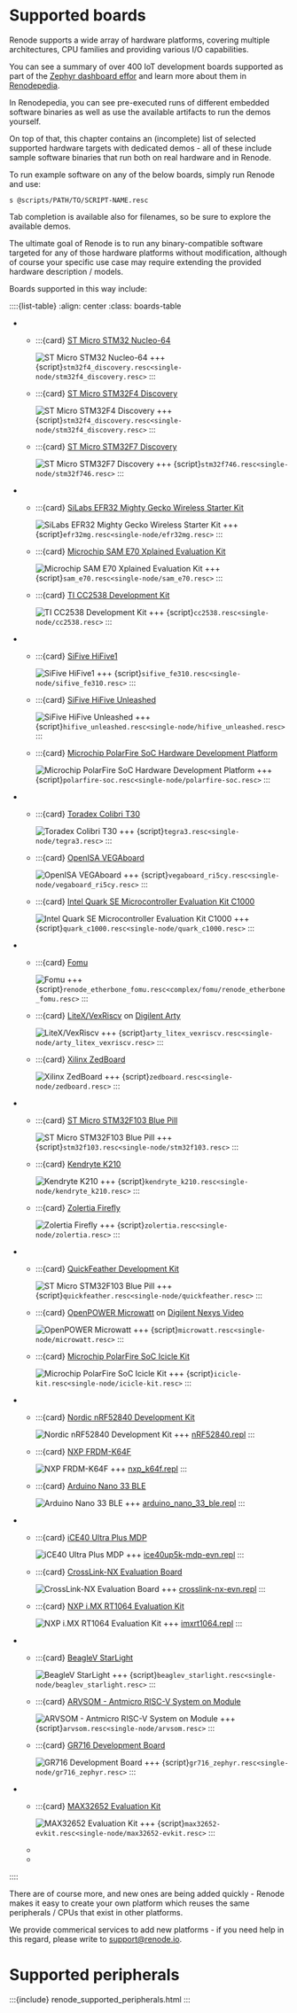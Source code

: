 # Supported boards

Renode supports a wide array of hardware platforms, covering multiple architectures, CPU families and providing various I/O capabilities.

You can see a summary of over 400 IoT development boards supported as part of the [Zephyr dashboard effor](https://zephyr-dashboard.renode.io/) and learn more about them in [Renodepedia](https://zephyr-dashboard.renode.io/renodepedia/).

In Renodepedia, you can see pre-executed runs of different embedded software binaries as well as use the available artifacts to run the demos yourself.

On top of that, this chapter contains an (incomplete) list of selected supported hardware targets with dedicated demos - all of these include sample software binaries that run both on real hardware and in Renode.

To run example software on any of the below boards, simply run Renode and use:

```
s @scripts/PATH/TO/SCRIPT-NAME.resc
```

Tab completion is available also for filenames, so be sure to explore the available demos.

The ultimate goal of Renode is to run any binary-compatible software targeted for any of those hardware platforms without modification, although of course your specific use case may require extending the provided hardware description / models.

Boards supported in this way include:

<style>
.boards-table { table-layout: fixed; width: 100% }
.boards-table .sd-card { text-align: center !important }
.boards-table td { white-space: normal !important }
.boards-table img { object-fit: scale-down; height: 300px !important }
</style>

::::{list-table}
:align: center
:class: boards-table

* - :::{card} [ST Micro STM32 Nucleo-64](https://www.st.com/en/evaluation-tools/nucleo-f103rb.html)

    ![ST Micro STM32 Nucleo-64](img/stm_discovery.png)
    +++
    {script}`stm32f4_discovery.resc<single-node/stm32f4_discovery.resc>`
    :::

  - :::{card} [ST Micro STM32F4 Discovery](https://www.st.com/en/evaluation-tools/stm32f4discovery.html)

    ![ST Micro STM32F4 Discovery](img/stm_discovery.png)
    +++
    {script}`stm32f4_discovery.resc<single-node/stm32f4_discovery.resc>`
    :::

  - :::{card} [ST Micro STM32F7 Discovery](https://www.st.com/en/evaluation-tools/32f746gdiscovery.html)

    ![ST Micro STM32F7 Discovery](img/stm32f746.png)
    +++
    {script}`stm32f746.resc<single-node/stm32f746.resc>`
    :::

* - :::{card} [SiLabs EFR32 Mighty Gecko Wireless Starter Kit](https://www.silabs.com/products/development-tools/wireless/mesh-networking/mighty-gecko-starter-kit)

    ![SiLabs EFR32 Mighty Gecko Wireless Starter Kit](img/efr32mg-better.png)
    +++
    {script}`efr32mg.resc<single-node/efr32mg.resc>`
    :::

  - :::{card} [Microchip SAM E70 Xplained Evaluation Kit](https://www.microchip.com/DevelopmentTools/ProductDetails/PartNO/ATSAME70-XPLD)

    ![Microchip SAM E70 Xplained Evaluation Kit](img/sam_e70.png)
    +++
    {script}`sam_e70.resc<single-node/sam_e70.resc>`
    :::

  - :::{card} [TI CC2538 Development Kit](http://www.ti.com/tool/CC2538DK)

    ![TI CC2538 Development Kit](img/cc2538.png)
    +++
    {script}`cc2538.resc<single-node/cc2538.resc>`
    :::

* - :::{card} [SiFive HiFive1](https://www.sifive.com/boards/hifive1)

    ![SiFive HiFive1](img/hifive1.png)
    +++
    {script}`sifive_fe310.resc<single-node/sifive_fe310.resc>`
    :::

  - :::{card} [SiFive HiFive Unleashed](https://www.sifive.com/boards/hifive-unleashed)

    ![SiFive HiFive Unleashed](img/hifive_unleashed.png)
    +++
    {script}`hifive_unleashed.resc<single-node/hifive_unleashed.resc>`
    :::

  - :::{card} [Microchip PolarFire SoC Hardware Development Platform](https://www.microsemi.com/product-directory/soc-fpgas/5498-polarfire-soc-fpga#getting-started)

    ![Microchip PolarFire SoC Hardware Development Platform](img/polarfire.png)
    +++
    {script}`polarfire-soc.resc<single-node/polarfire-soc.resc>`
    :::

* - :::{card} [Toradex Colibri T30](https://www.toradex.com/computer-on-modules/colibri-arm-family/nvidia-tegra-3)

    ![Toradex Colibri T30](img/tegra3.png)
    +++
    {script}`tegra3.resc<single-node/tegra3.resc>`
    :::

  - :::{card} [OpenISA VEGAboard](https://open-isa.org/)

    ![OpenISA VEGAboard](img/vegaboard.png)
    +++
    {script}`vegaboard_ri5cy.resc<single-node/vegaboard_ri5cy.resc>`
    :::

  - :::{card} [Intel Quark SE Microcontroller Evaluation Kit C1000](https://click.intel.com/edc/intel-quark-se-microcontroller-evaluation-kit-c1000.html)

    ![Intel Quark SE Microcontroller Evaluation Kit C1000](img/c1000.png)
    +++
    {script}`quark_c1000.resc<single-node/quark_c1000.resc>`
    :::

* - :::{card} [Fomu](https://tomu.im/fomu.html)

    ![Fomu](img/fomu.png)
    +++
    {script}`renode_etherbone_fomu.resc<complex/fomu/renode_etherbone_fomu.resc>`
    :::

  - :::{card} [LiteX/VexRiscv](https://github.com/litex-hub/linux-on-litex-vexriscv) on [Digilent Arty](https://reference.digilentinc.com/reference/programmable-logic/arty/start)

    ![LiteX/VexRiscv](img/arty.png)
    +++
    {script}`arty_litex_vexriscv.resc<single-node/arty_litex_vexriscv.resc>`
    :::

  - :::{card} [Xilinx ZedBoard](http://www.zedboard.org/product/zedboard)

    ![Xilinx ZedBoard](img/zedboard.png)
    +++
    {script}`zedboard.resc<single-node/zedboard.resc>`
    :::

* - :::{card} [ST Micro STM32F103 Blue Pill](https://stm32-base.org/boards/STM32F103C8T6-Blue-Pill)

    ![ST Micro STM32F103 Blue Pill](img/bluepill.png)
    +++
    {script}`stm32f103.resc<single-node/stm32f103.resc>`
    :::

  - :::{card} [Kendryte K210](https://www.seeedstudio.com/Sipeed-MAix-BiT-for-RISC-V-AI-IoT-p-2872.html)

    ![Kendryte K210](img/k210.png)
    +++
    {script}`kendryte_k210.resc<single-node/kendryte_k210.resc>`
    :::

  - :::{card} [Zolertia Firefly](https://zolertia.io/product/firefly/)

    ![Zolertia Firefly](img/zolertia-firefly.png)
    +++
    {script}`zolertia.resc<single-node/zolertia.resc>`
    :::

* - :::{card} [QuickFeather Development Kit](https://www.quicklogic.com/products/eos-s3/quickfeather-development-kit/)

    ![ST Micro STM32F103 Blue Pill](img/quickfeather.png)
    +++
    {script}`quickfeather.resc<single-node/quickfeather.resc>`
    :::

  - :::{card} [OpenPOWER Microwatt](https://github.com/antonblanchard/microwatt) on [Digilent Nexys Video](https://reference.digilentinc.com/reference/programmable-logic/nexys-video/start)

    ![OpenPOWER Microwatt](img/nexys-video.png)
    +++
    {script}`microwatt.resc<single-node/microwatt.resc>`
    :::

  - :::{card} [Microchip PolarFire SoC Icicle Kit](https://www.microsemi.com/product-directory/soc-fpgas/5498-polarfire-soc-fpga)

    ![Microchip PolarFire SoC Icicle Kit](img/microchip_icicle.png)
    +++
    {script}`icicle-kit.resc<single-node/icicle-kit.resc>`
    :::

* - :::{card} [Nordic nRF52840 Development Kit](https://www.nordicsemi.com/Software-and-Tools/Development-Kits/nRF52840-DK)

    ![Nordic nRF52840 Development Kit](img/nRF52840.png)
    +++
    [nRF52840.repl](https://github.com/renode/renode/blob/master/platforms/cpus/nrf52840.repl)
    :::

  - :::{card} [NXP FRDM-K64F](https://www.nxp.com/design/development-boards/freedom-development-boards/mcu-boards/freedom-development-platform-for-kinetis-k64-k63-and-k24-mcus:FRDM-K64F)

    ![NXP FRDM-K64F](img/nxp_k64f.png)
    +++
    [nxp_k64f.repl](https://github.com/renode/renode/blob/master/platforms/cpus/nxp-k6xf.repl)
    :::

  - :::{card} [Arduino Nano 33 BLE](https://store.arduino.cc/arduino-nano-33-ble)

    ![Arduino Nano 33 BLE](img/arduino_nano_33_ble.png)
    +++
    [arduino_nano_33_ble.repl](https://github.com/renode/renode/blob/master/platforms/boards/arduino_nano_33_ble.repl)
    :::

* - :::{card} [iCE40 Ultra Plus MDP](http://www.latticesemi.com/products/developmentboardsandkits/ice40ultraplusmobiledevplatform)

    ![iCE40 Ultra Plus MDP](img/ice40up5k-mdp-env.png)
    +++
    [ice40up5k-mdp-evn.repl](https://github.com/renode/renode/blob/master/platforms/boards/ice40up5k-mdp-evn.repl)
    :::

  - :::{card} [CrossLink-NX Evaluation Board](https://www.latticesemi.com/en/Products/DevelopmentBoardsAndKits/CrossLink-NXEvaluationBoard)

    ![CrossLink-NX Evaluation Board](img/crosslink-nx-evn.png)
    +++
    [crosslink-nx-evn.repl](https://github.com/renode/renode/blob/master/platforms/boards/crosslink-nx-evn.repl)
    :::

  - :::{card} [NXP i.MX RT1064 Evaluation Kit](https://www.nxp.com/design/development-boards/i-mx-evaluation-and-development-boards/mimxrt1064-evk-i-mx-rt1064-evaluation-kit:MIMXRT1064-EVK)

    ![NXP i.MX RT1064 Evaluation Kit](img/imxrt1064.png)
    +++
    [imxrt1064.repl](https://github.com/renode/renode/blob/master/platforms/cpus/imxrt1064.repl)
    :::

* - :::{card} [BeagleV StarLight](https://beagleboard.org/beaglev)

    ![BeagleV StarLight](img/beaglev_starlight.png)
    +++
    {script}`beaglev_starlight.resc<single-node/beaglev_starlight.resc>`
    :::

  - :::{card} [ARVSOM - Antmicro RISC-V System on Module](https://github.com/antmicro/arvsom)

    ![ARVSOM - Antmicro RISC-V System on Module](img/arvsom.png)
    +++
    {script}`arvsom.resc<single-node/arvsom.resc>`
    :::

  - :::{card} [GR716 Development Board](https://www.gaisler.com/index.php/products/boards/gr716-boards)

    ![GR716 Development Board](img/gr716.png)
    +++
    {script}`gr716_zephyr.resc<single-node/gr716_zephyr.resc>`
    :::

* - :::{card} [MAX32652 Evaluation Kit](https://www.maximintegrated.com/en/products/microcontrollers/MAX32650-EVKIT.html)

    ![MAX32652 Evaluation Kit](img/max32652-evkit.png)
    +++
    {script}`max32652-evkit.resc<single-node/max32652-evkit.resc>`
    :::

  -

  -
::::

There are of course more, and new ones are being added quickly - Renode makes it easy to create your own platform which reuses the same peripherals / CPUs that exist in other platforms.

We provide commerical services to add new platforms - if you need help in this regard, please write to [support@renode.io](mailto:support@renode.io).

# Supported peripherals

<style>
  .peripherals-table tr {
      height: 2em;
   }
  .peripherals-table td,
  .peripherals-table th {
      border: 1px solid grey;
      border-top: 0px;
      vertical-align: middle;
  }
  .peripherals-table {
      margin-top: 20px;
      border-top: 1px solid grey;
  }
  .peripherals-table table {
      margin-top: 0px!important;
  }
</style>

:::{include} renode_supported_peripherals.html
:::
